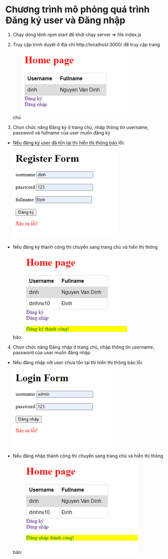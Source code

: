 # Chương trình mô phỏng quá trình Đăng ký user và Đăng nhập

1. Chạy dòng lệnh npm start để khởi chạy server => file index.js

2. Truy cập trình duyệt ở địa chỉ http://localhost:3000/ để truy cập trang chủ
![alt text](images/home.jpg)

3. Chọn chức năng Đăng ký ở trang chủ, nhập thông tin username, password và fullname của user muốn đăng ký

- Nếu đăng ký user đã tồn tại thì hiển thị thông báo lỗi:
![alt text](images/register_error.jpg)

- Nếu đăng ký thành công thì chuyển sang trang chủ và hiển thị thông báo:
![alt text](images/register_ok.jpg)

4. Chọn chức năng Đăng nhập ở trang chủ, nhập thông tin username, password của user muốn đăng nhập

- Nếu đăng nhập với user chưa tồn tại thì hiển thị thông báo lỗi:
![alt text](images/login_error.jpg)

- Nếu đăng nhập thành công thì chuyển sang trang chủ và hiển thị thông báo:
![alt text](images/login_ok.jpg)
